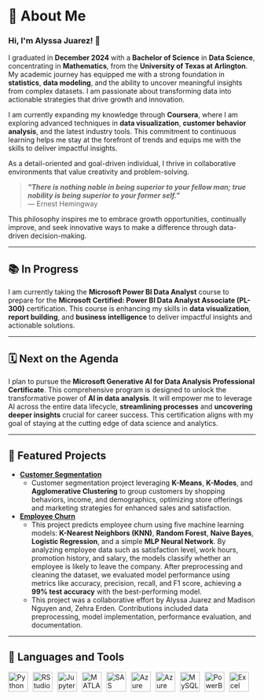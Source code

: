 # 🌱 About Me
### Hi, I'm Alyssa Juarez! 👋

I graduated in **December 2024** with a **Bachelor of Science** in **Data Science**, concentrating in **Mathematics**, from the **University of Texas at Arlington**. My academic journey has equipped me with a strong foundation in **statistics**, **data modeling**, and the ability to uncover meaningful insights from complex datasets. I am passionate about transforming data into actionable strategies that drive growth and innovation.

I am currently expanding my knowledge through **Coursera**, where I am exploring advanced techniques in **data visualization**, **customer behavior analysis**, and the latest industry tools. This commitment to continuous learning helps me stay at the forefront of trends and equips me with the skills to deliver impactful insights.

As a detail-oriented and goal-driven individual, I thrive in collaborative environments that value creativity and problem-solving.

> **_"There is nothing noble in being superior to your fellow man; true nobility is being superior to your former self."_**  
> — Ernest Hemingway

This philosophy inspires me to embrace growth opportunities, continually improve, and seek innovative ways to make a difference through data-driven decision-making.

---

## 📚 In Progress

I am currently taking the **Microsoft Power BI Data Analyst** course to prepare for the **Microsoft Certified: Power BI Data Analyst Associate (PL-300)** certification. This course is enhancing my skills in **data visualization**, **report building**, and **business intelligence** to deliver impactful insights and actionable solutions.

---

## 🗓️ Next on the Agenda

I plan to pursue the **Microsoft Generative AI for Data Analysis Professional Certificate**. This comprehensive program is designed to unlock the transformative power of **AI in data analysis**. It will empower me to leverage AI across the entire data lifecycle, **streamlining processes** and **uncovering deeper insights** crucial for career success. This certification aligns with my goal of staying at the cutting edge of data science and analytics.

---
## 📌 Featured Projects
* [**Customer Segmentation**](https://github.com/AlyssaJuarez221/Customer-Segmentation/tree/main)
    * Customer segmentation project leveraging **K-Means**, **K-Modes**, and **Agglomerative Clustering** to group customers by shopping behaviors, income, and demographics, optimizing store offerings and marketing strategies for enhanced sales and satisfaction.
* [**Employee Churn**](https://github.com/madixson/EmployeeChurnHR_Project)
    * This project predicts employee churn using five machine learning models: **K-Nearest Neighbors (KNN)**, **Random Forest**, **Naive Bayes**, **Logistic Regression**, and a simple **MLP Neural Network**. By analyzing employee data such as satisfaction level, work hours, promotion history, and salary, the models classify whether an employee is likely to leave the company. After preprocessing and cleaning the dataset, we evaluated model performance using metrics like accuracy, precision, recall, and F1 score, achieving a **99% test accuracy** with the best-performing model.
    * This project was a collaborative effort by Alyssa Juarez and Madison Nguyen and, Zehra Erden. Contributions included data preprocessing, model implementation, performance evaluation, and documentation.
---

## :toolbox: Languages and Tools
<div style="display: flex; align-items: center; gap: 10px;">
  <img alt="Python" width="40px" src="https://cdn.jsdelivr.net/gh/devicons/devicon@latest/icons/python/python-original.svg" />
  <img alt="RStudio" width="40px" src="https://cdn.jsdelivr.net/gh/devicons/devicon@latest/icons/rstudio/rstudio-original.svg" />
  <img alt="Jupyter" width="40px" src="https://cdn.jsdelivr.net/gh/devicons/devicon@latest/icons/jupyter/jupyter-original-wordmark.svg" />
  <img alt="MATLAB" width="40px" src="https://cdn.jsdelivr.net/gh/devicons/devicon@latest/icons/matlab/matlab-original.svg" />
  <img alt="SAS" width="40px" src="https://cdn.icon-icons.com/icons2/2699/PNG/512/sas_logo_icon_170761.png" />
  <img alt="Azure" width="40px" src="https://cdn.jsdelivr.net/gh/devicons/devicon@latest/icons/azure/azure-original.svg" />
  <img alt="Azure SQL Database" width="40px" src="https://cdn.jsdelivr.net/gh/devicons/devicon@latest/icons/azuresqldatabase/azuresqldatabase-original.svg" />
  <img alt="MySQL" width="40px" src="https://cdn.jsdelivr.net/gh/devicons/devicon@latest/icons/mysql/mysql-original.svg" />
  <img alt="PowerBI" width="40px" src="https://github.com/user-attachments/assets/117edbfc-009f-4358-a107-22b84b737528" />
  <img alt="Excel" width="40px" src="https://github.com/user-attachments/assets/cc5e4d9f-b412-4b4d-8a93-b5cb2890ef8c" />
</div> 

<!-- ## Check Out My New Repository: AlyssaDataHub!

I’m excited to share my new repository, **[AlyssaDataHub](https://github.com/AlyssaDataHub/AlyssaDataHub)**, created on **January 7th, 2025**. It’s still pretty new, but I’m actively working on it to build a space for exploring and growing in the world of data. My goal is to include:

- 📚 **Cheat Sheets**: Quick-reference guides for tools like SQL, Python, Power BI, and Excel.  
- 💻 **Projects**: Practical examples of data analytics and real-world applications.  
- 📎 **Resources**: Curated links and materials to support learning in data-related fields.  

**Why Check It Out?**  
AlyssaDataHub reflects my ongoing learning journey and my commitment to simplifying complex topics. While it’s still a work in progress, I aim to grow it into a valuable resource hub for myself and others who are building their foundation in data-related fields.

➡️ **[Visit AlyssaDataHub here!](https://github.com/AlyssaDataHub/AlyssaDataHub)**
-->
